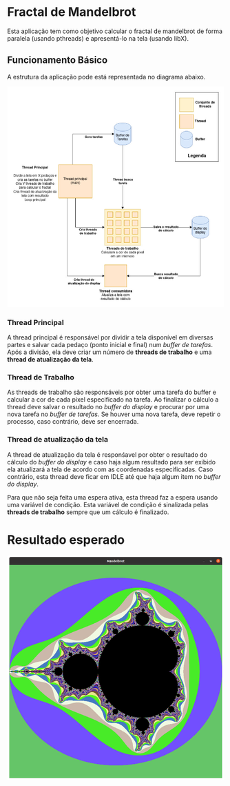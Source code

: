 # Fractal de Mandelbrot 

Esta aplicação tem como objetivo calcular o fractal de mandelbrot de forma paralela (usando pthreads) e apresentá-lo na tela (usando libX).

## Funcionamento Básico

A estrutura da aplicação pode está representada no diagrama abaixo.

![Diagrama do Funcionamento](./doc/diagrama.jpg)

### Thread Principal

A thread principal é responsável por dividir a tela disponível em diversas partes e salvar cada pedaço (ponto inicial e final) num *buffer de tarefas*. Após a divisão, ela deve criar um número de **threads de trabalho** e uma **thread de atualização da tela**.

### Thread de Trabalho

As threads de trabalho são responsáveis por obter uma tarefa do buffer e calcular a cor de cada pixel especificado na tarefa. Ao finalizar o cálculo a thread deve salvar o resultado no *buffer do display* e procurar por uma nova tarefa no *buffer de tarefas*. Se houver uma nova tarefa, deve repetir o processo, caso contrário, deve ser encerrada.

### Thread de atualização da tela

A thread de atualização da tela é responśavel por obter o resultado do cálculo do *buffer do display* e caso haja algum resultado para ser exibido ela atualizará a tela de acordo com as coordenadas especificadas. Caso contrário, esta thread deve ficar em IDLE até que haja algum item no *buffer do display*.

Para que não seja feita uma espera ativa, esta thread faz a espera usando uma variável de condição. Esta variável de condição é sinalizada pelas **threads de trabalho** sempre que um cálculo é finalizado.

# Resultado esperado

![Resultado esperado](./doc/resultado.png)
